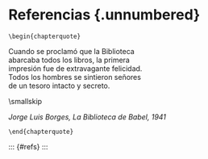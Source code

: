 # Referencias {.unnumbered}


```{=latex}
\begin{chapterquote}
```
Cuando se proclamó que la Biblioteca  
abarcaba todos los libros, la primera  
impresión fue de extravagante felicidad.  
Todos los hombres se sintieron señores  
de un tesoro intacto y secreto.

\smallskip

_Jorge Luis Borges, La Biblioteca de Babel, 1941_
```{=latex}
\end{chapterquote}
```


::: {#refs}
:::
